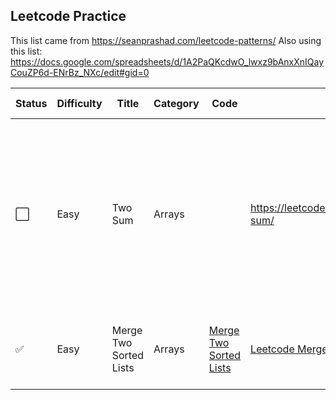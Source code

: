 ## Leetcode Practice

This list came from https://seanprashad.com/leetcode-patterns/
Also using this list: https://docs.google.com/spreadsheets/d/1A2PaQKcdwO_lwxz9bAnxXnIQayCouZP6d-ENrBz_NXc/edit#gid=0


|Status | Difficulty | Title | Category | Code | Link | Notes | Time Taken |
| --- | --- | --- | --- | --- | --- | --- | --- |
| :white_large_square: | Easy | Two Sum | Arrays |  | https://leetcode.com/problems/two-sum/| use hash map to instantly check for difference value, map will add index of last occurrence of a num, don’t use same element twice|  |
| :white_check_mark: | Easy | Merge Two Sorted Lists | Arrays | [Merge Two Sorted Lists](https://github.com/ivymorenomt/PrepPythonLeetcode/blob/master/Leetcode/MergeTwoList.py) | [Leetcode Merge Two Sorted Lists](https://leetcode.com/problems/merge-two-sorted-lists/) | join two lists together and sort them in order | 5mins |
